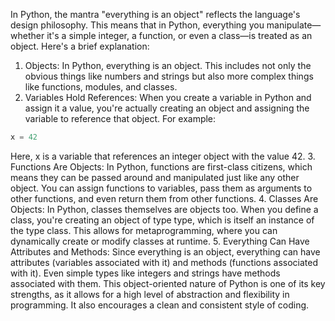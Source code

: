 In Python, the mantra "everything is an object" reflects the language's design philosophy. This means that in Python, everything you manipulate—whether it's a simple integer, a function, or even a class—is treated as an object.
Here's a brief explanation:
1. Objects: In Python, everything is an object. This includes not only the obvious things like numbers and strings but also more complex things like functions, modules, and classes.
2. Variables Hold References: When you create a variable in Python and assign it a value, you're actually creating an object and assigning the variable to reference that object. For example:
```python
x = 42
```
Here, x is a variable that references an integer object with the value 42.
3. Functions Are Objects: In Python, functions are first-class citizens, which means they can be passed around and manipulated just like any other object. You can assign functions to variables, pass them as arguments to other functions, and even return them from other functions.
4. Classes Are Objects: In Python, classes themselves are objects too. When you define a class, you're creating an object of type type, which is itself an instance of the type class. This allows for metaprogramming, where you can dynamically create or modify classes at runtime.
5. Everything Can Have Attributes and Methods: Since everything is an object, everything can have attributes (variables associated with it) and methods (functions associated with it). Even simple types like integers and strings have methods associated with them.
This object-oriented nature of Python is one of its key strengths, as it allows for a high level of abstraction and flexibility in programming. It also encourages a clean and consistent style of coding.
